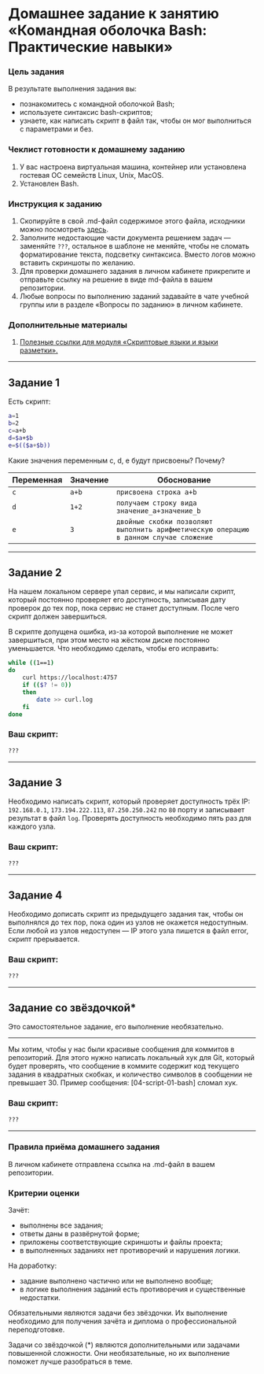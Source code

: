 # Домашнее задание к занятию «Командная оболочка Bash: Практические навыки»

### Цель задания

В результате выполнения задания вы:

* познакомитесь с командной оболочкой Bash;
* используете синтаксис bash-скриптов;
* узнаете, как написать скрипт в файл так, чтобы он мог выполниться с параметрами и без.


### Чеклист готовности к домашнему заданию

1. У вас настроена виртуальная машина, контейнер или установлена гостевая ОС семейств Linux, Unix, MacOS.
2. Установлен Bash.


### Инструкция к заданию

1. Скопируйте в свой .md-файл содержимое этого файла, исходники можно посмотреть [здесь](https://raw.githubusercontent.com/netology-code/sysadm-homeworks/devsys10/04-script-01-bash/README.md).
2. Заполните недостающие части документа решением задач — заменяйте `???`, остальное в шаблоне не меняйте, чтобы не сломать форматирование текста, подсветку синтаксиса. Вместо логов можно вставить скриншоты по желанию.
3. Для проверки домашнего задания в личном кабинете прикрепите и отправьте ссылку на решение в виде md-файла в вашем репозитории.
4. Любые вопросы по выполнению заданий задавайте в чате учебной группы или в разделе «Вопросы по заданию» в личном кабинете.

### Дополнительные материалы

1. [Полезные ссылки для модуля «Скриптовые языки и языки разметки».](https://github.com/netology-code/sysadm-homeworks/tree/devsys10/04-script-03-yaml/additional-info)

------

## Задание 1

Есть скрипт:

```bash
a=1
b=2
c=a+b
d=$a+$b
e=$(($a+$b))
```

Какие значения переменным c, d, e будут присвоены? Почему?

| Переменная  | Значение | Обоснование |
| ------------- | ------------- | ------------- |
| `c`  | `a+b`  | `присвоена строка a+b` |
| `d`  | `1+2`  | `получаем строку вида значение_a+значение_b` |
| `e`  | `3`  | `двойные скобки позволяют выполнить арифметическую операцию в данном случае сложение` |

----

## Задание 2

На нашем локальном сервере упал сервис, и мы написали скрипт, который постоянно проверяет его доступность, записывая дату проверок до тех пор, пока сервис не станет доступным. После чего скрипт должен завершиться. 

В скрипте допущена ошибка, из-за которой выполнение не может завершиться, при этом место на жёстком диске постоянно уменьшается. Что необходимо сделать, чтобы его исправить:

```bash
while ((1==1)
do
	curl https://localhost:4757
	if (($? != 0))
	then
		date >> curl.log
	fi
done
```

### Ваш скрипт:

```bash
???
```

---

## Задание 3

Необходимо написать скрипт, который проверяет доступность трёх IP: `192.168.0.1`, `173.194.222.113`, `87.250.250.242` по `80` порту и записывает результат в файл `log`. Проверять доступность необходимо пять раз для каждого узла.

### Ваш скрипт:

```bash
???
```

---
## Задание 4

Необходимо дописать скрипт из предыдущего задания так, чтобы он выполнялся до тех пор, пока один из узлов не окажется недоступным. Если любой из узлов недоступен — IP этого узла пишется в файл error, скрипт прерывается.

### Ваш скрипт:

```bash
???
```

---

## Задание со звёздочкой* 

Это самостоятельное задание, его выполнение необязательно.
____

Мы хотим, чтобы у нас были красивые сообщения для коммитов в репозиторий. Для этого нужно написать локальный хук для Git, который будет проверять, что сообщение в коммите содержит код текущего задания в квадратных скобках, и количество символов в сообщении не превышает 30. Пример сообщения: \[04-script-01-bash\] сломал хук.

### Ваш скрипт:

```bash
???
```

----

### Правила приёма домашнего задания

В личном кабинете отправлена ссылка на .md-файл в вашем репозитории.


### Критерии оценки

Зачёт:

* выполнены все задания;
* ответы даны в развёрнутой форме;
* приложены соответствующие скриншоты и файлы проекта;
* в выполненных заданиях нет противоречий и нарушения логики.

На доработку:

* задание выполнено частично или не выполнено вообще;
* в логике выполнения заданий есть противоречия и существенные недостатки.  
 
Обязательными являются задачи без звёздочки. Их выполнение необходимо для получения зачёта и диплома о профессиональной переподготовке.

Задачи со звёздочкой (*) являются дополнительными или задачами повышенной сложности. Они необязательные, но их выполнение поможет лучше разобраться в теме.

